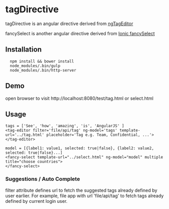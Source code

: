# tagDirective
tagDirective is an angular directive derived from [ngTagEditor](https://github.com/varyoo/ngTagEditor/blob/master/test.html)

fancySelect is another angular directive derived from [Ionic fancySelect](http://codepen.io/mhartington/pen/CImqy)

## Installation
```
  npm install && bower install
  node_modules/.bin/gulp
  node_modules/.bin/http-server
```

## Demo
open browser to visit http://localhost:8080/test/tag.html or select.html


## Usage
```
tags = ['See', 'how', 'amazing', 'is', 'AngularJS' ]
<tag-editor filter='file/api/tag' ng-model='tags' template-url='../tag.html' placeholder='Tag e.g. Team, Confidential, ...'></tag-editor>

model = [{label1: value1, selected: true|false}, {label2: value2, selected: true|false}...]
<fancy-select template-url="../select.html" ng-model="model" multiple title="choose countries">
</fancy-select>
```

### Suggestions / Auto Complete
filter attribute defines url to fetch the suggested tags already defined by user earlier. For example, file app with url 'file/api/tag' to fetch tags already defined by current login user. 
